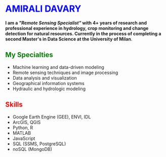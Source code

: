 # <font color="blue">AMIRALI DAVARY</font>


**I am a ***"Remote Sensing Specialist"*** with 4+ years of research and professional experience in hydrology, crop monitoring and change detection for natural resources. Currently in the process of completing a second Master's in Data Science at the University of Milan**.

## <font color="green">My Specialties</font>
- Machine learning and data-driven modeling
- Remote sensing techniques and image processing
- Data analysis and visualization
- Geographical information systems
- Hydraulic and hydrologic modeling

## <font color="red">Skills</font>
- Google Earth Engine (GEE), ENVI, IDL
- ArcGIS, QGIS
- Python, R
- MATLAB
- JavaScript
- SQL (SSMS, PostgreSQL)
- noSQL (MongoDB)
